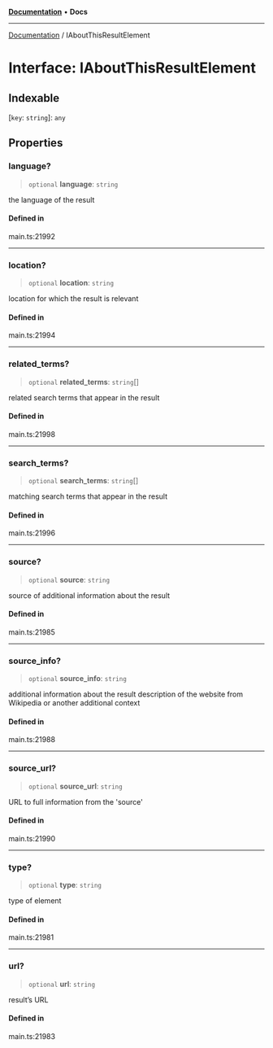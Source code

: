 [**Documentation**](../README.md) • **Docs**

***

[Documentation](../globals.md) / IAboutThisResultElement

# Interface: IAboutThisResultElement

## Indexable

 \[`key`: `string`\]: `any`

## Properties

### language?

> `optional` **language**: `string`

the language of the result

#### Defined in

main.ts:21992

***

### location?

> `optional` **location**: `string`

location for which the result is relevant

#### Defined in

main.ts:21994

***

### related\_terms?

> `optional` **related\_terms**: `string`[]

related search terms that appear in the result

#### Defined in

main.ts:21998

***

### search\_terms?

> `optional` **search\_terms**: `string`[]

matching search terms that appear in the result

#### Defined in

main.ts:21996

***

### source?

> `optional` **source**: `string`

source of additional information about the result

#### Defined in

main.ts:21985

***

### source\_info?

> `optional` **source\_info**: `string`

additional information about the result
description of the website from Wikipedia or another additional context

#### Defined in

main.ts:21988

***

### source\_url?

> `optional` **source\_url**: `string`

URL to full information from the 'source'

#### Defined in

main.ts:21990

***

### type?

> `optional` **type**: `string`

type of element

#### Defined in

main.ts:21981

***

### url?

> `optional` **url**: `string`

result’s URL

#### Defined in

main.ts:21983
